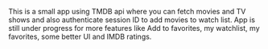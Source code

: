 This is a small app using TMDB api where you can fetch movies and TV shows and also authenticate session ID to add movies to watch list.
App is still under progress for more features like Add to favorites, my watchlist, my favorites, some better UI and IMDB ratings.
